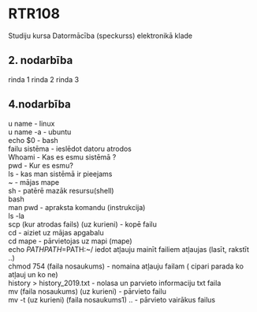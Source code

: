 # RTR108
Studiju kursa Datormācība (speckurss) elektronikā klade
## 2. nodarbība
rinda 1
rinda 2
rinda 3
## 4.nodarbība
u name - linux  
u name -a - ubuntu  
echo $0 - bash  
failu sistēma - ieslēdot datoru atrodos  
Whoami - Kas es esmu sistēmā ?  
pwd - Kur es esmu?  
ls - kas man sistēmā ir pieejams  
~  - mājas mape  
sh - patērē mazāk resursu(shell)  
bash  
man pwd - apraksta komandu (instrukcija)  
ls -la  
scp (kur atrodas fails) (uz kurieni) - kopē failu  
cd - aiziet uz mājas apgabalu  
cd mape - pārvietojas uz mapi (mape)  
echo $PATH  
PATH=$PATH:~/ iedot atļauju mainīt failiem atļaujas (lasīt, rakstīt ..)  
chmod 754 (faila nosaukums) - nomaina atļauju failam ( cipari parada ko atļauj un ko ne)  
history > history_2019.txt - nolasa un parvieto informaciju txt faila  
mv (faila nosaukums) (uz kurieni) - pārvieto failu  
mv -t (uz kurieni) (faila nosaukums1) .. - pārvieto vairākus failus  
